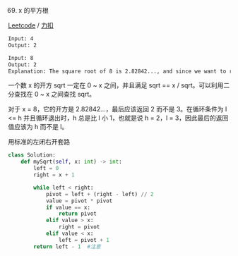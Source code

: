 69. x 的平方根

[Leetcode](https://leetcode.com/problems/sqrtx/description/) / [力扣](https://leetcode-cn.com/problems/sqrtx/description/)


```html
Input: 4
Output: 2

Input: 8
Output: 2
Explanation: The square root of 8 is 2.82842..., and since we want to return an integer, the decimal part will be truncated.
```

一个数 x 的开方 sqrt 一定在 0 \~ x 之间，并且满足 sqrt == x / sqrt。可以利用二分查找在 0 \~ x 之间查找 sqrt。

对于 x = 8，它的开方是 2.82842...，最后应该返回 2 而不是 3。在循环条件为 l \<= h 并且循环退出时，h 总是比 l 小 1，也就是说 h = 2，l = 3，因此最后的返回值应该为 h 而不是 l。


用标准的左闭右开套路
```py
class Solution:
    def mySqrt(self, x: int) -> int:
        left = 0
        right = x + 1

        while left < right:
            pivot = left + (right - left) // 2
            value = pivot * pivot
            if value == x:
                return pivot
            elif value > x:
                right = pivot 
            elif value < x:
                left = pivot + 1
        return left - 1  #注意

```